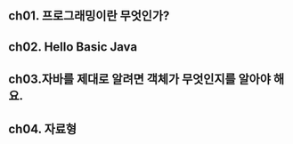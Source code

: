 ## ch01. 프로그래밍이란 무엇인가?

## ch02. Hello Basic Java

## ch03.자바를 제대로 알려면 객체가 무엇인지를 알아야 해요.

## ch04. 자료형
